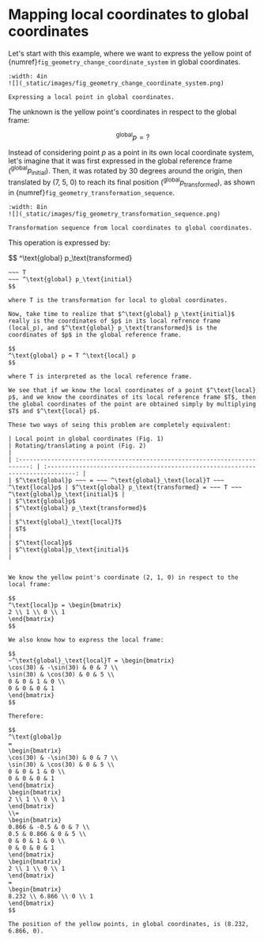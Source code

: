 # Mapping local coordinates to global coordinates

Let's start with this example, where we want to express the yellow point of {numref}`fig_geometry_change_coordinate_system` in global coordinates.

```{figure-md} fig_geometry_change_coordinate_system
:width: 4in
![](_static/images/fig_geometry_change_coordinate_system.png)

Expressing a local point in global coordinates.
```

The unknown is the yellow point's coordinates in respect to the global frame:

$$
^\text{global}p = \text{?}
$$

Instead of considering point $p$ as a point in its own local coordinate system, let's imagine that it was first expressed in the global reference frame ($^\text{global} p_\text{initial}$). Then, it was rotated by 30 degrees around the origin, then translated by (7, 5, 0) to reach its final position ($^\text{global} p_\text{transformed}$), as shown in {numref}`fig_geometry_transformation_sequence`.


```{figure-md} fig_geometry_transformation_sequence
:width: 8in
![](_static/images/fig_geometry_transformation_sequence.png)

Transformation sequence from local coordinates to global coordinates.
```

This operation is expressed by:

$$
^\text{global} p_\text{transformed}
~~~ =
~~~ T
~~~ ^\text{global} p_\text{initial}
$$

where T is the transformation for local to global coordinates.

Now, take time to realize that $^\text{global} p_\text{initial}$ really is the coordinates of $p$ in its local refrence frame (local_p), and $^\text{global} p_\text{transformed}$ is the coordinates of $p$ in the global reference frame.

$$
^\text{global} p = T ^\text{local} p
$$

where T is interpreted as the local reference frame.

We see that if we know the local coordinates of a point $^\text{local} p$, and we know the coordinates of its local reference frame $T$, then the global coordinates of the point are obtained simply by multiplying $T$ and $^\text{local} p$.

These two ways of seing this problem are completely equivalent:

| Local point in global coordinates (Fig. 1)                                  | Rotating/translating a point (Fig. 2)                                            |
| :-------------------------------------------------------------------------: | :------------------------------------------------------------------------------: |
| $^\text{global}p ~~~ = ~~~ ^\text{global}_\text{local}T ~~~ ^\text{local}p$ | $^\text{global} p_\text{transformed} = ~~~ T ~~~ ^\text{global}p_\text{initial}$ |
| $^\text{global}p$                                                           | $^\text{global} p_\text{transformed}$                                            |
| $^\text{global}_\text{local}T$                                              | $T$                                                                              |
| $^\text{local}p$                                                            | $^\text{global}p_\text{initial}$                                                 |


We know the yellow point's coordinate (2, 1, 0) in respect to the local frame:

$$
^\text{local}p = \begin{bmatrix}
2 \\ 1 \\ 0 \\ 1
\end{bmatrix}
$$

We also know how to express the local frame:

$$
~^\text{global}_\text{local}T = \begin{bmatrix}
\cos(30) & -\sin(30) & 0 & 7 \\
\sin(30) & \cos(30) & 0 & 5 \\
0 & 0 & 1 & 0 \\
0 & 0 & 0 & 1
\end{bmatrix}
$$

Therefore:

$$
^\text{global}p
=
\begin{bmatrix}
\cos(30) & -\sin(30) & 0 & 7 \\
\sin(30) & \cos(30) & 0 & 5 \\
0 & 0 & 1 & 0 \\
0 & 0 & 0 & 1
\end{bmatrix}
\begin{bmatrix}
2 \\ 1 \\ 0 \\ 1
\end{bmatrix}
\\=
\begin{bmatrix}
0.866 & -0.5 & 0 & 7 \\
0.5 & 0.866 & 0 & 5 \\
0 & 0 & 1 & 0 \\
0 & 0 & 0 & 1
\end{bmatrix}
\begin{bmatrix}
2 \\ 1 \\ 0 \\ 1
\end{bmatrix}
=
\begin{bmatrix}
8.232 \\ 6.866 \\ 0 \\ 1
\end{bmatrix}
$$

The position of the yellow points, in global coordinates, is (8.232, 6.866, 0).
